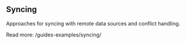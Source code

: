 ## Syncing

Approaches for syncing with remote data sources and conflict handling.

Read more: /guides-examples/syncing/
